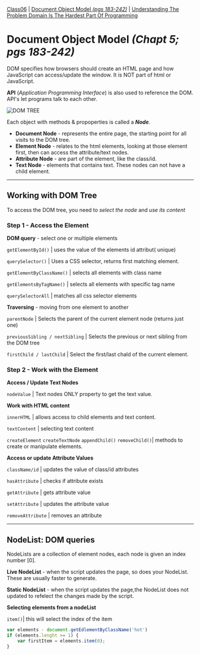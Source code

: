 [Class06](https://cassandraortiz.github.io/reading-notes/Class06/class06) \| [Document Object Model *(pgs 183-242)*](https://cassandraortiz.github.io/reading-notes/Class05/class05_colors) \| [Understanding The Problem Domain Is The Hardest Part Of Programming](https://cassandraortiz.github.io/reading-notes/Class05/class05_text) 

# Document Object Model *(Chapt 5; pgs 183-242)*

DOM specifies how browsers should create an HTML page and how JavaScript can access/update the window.  It is NOT part of html or JavaScript.

**API** (*Application Programming Interface*) is also used to reference the DOM.  API's let programs talk to each other. 

![DOM TREE](https://www.w3schools.com/js/pic_htmltree.gif)

Each object with methods & propoperties is called a ***Node***.

- **Document Node** - represents the entire page, the starting point for all visits to the DOM tree.
- **Element Node** - relates to the html elements, looking at those element first, then can access the attribute/text nodes.
- **Attribute Node** - are part of the element, like the class/id.
- **Text Node** - elements that contains text. These nodes can not have a child element.

---
 
## Working with DOM Tree

To access the DOM tree, you need to *select the node* and *use its content*

### Step 1 - Access the Element

**DOM query** - select one or multiple elements

`getElementById()` | uses the value of the elements id attribut( unique)

`querySelector()` | Uses a CSS selector, returns first matching element.

`getElementByClassName()` | selects all elements with class name

`getElementsByTagName()` | selects all elements with specific tag name

`querySelectorAll` | matches all css selector elements

**Traversing** - moving from one element to another

`parentNode` | Selects the parent of the current element node (returns just one)

`previousSibling / nextSibling` | Selects the previous or next sibling from the DOM tree

`firstChild / lastChild` | Select the first/last chald of the current element.

### Step 2 - Work with the Element

**Access / Update Text Nodes**

`nodeValue` | Text nodes ONLY property to get the text value.


**Work with HTML content**

`innerHTML` | allows access to child elements and text content.

`textContent` | selecting text content

`createElement` `createTextNode` `appendChild()` `removeChild()`| methods to create or manipulate elements.

**Access or update Attribute Values**

`className/id` | updates the value of class/id attributes

`hasAttribute` | checks if attribute exists

`getAttribute` | gets attribute value

`setAttribute` | updates the attribute value

`removeAttribute` | removes an attribute

---

## NodeList: DOM queries

NodeLists are a collection of element nodes, each node is given an index number [0].

**Live NodeList** - when the script updates the page, so does your NodeList.  These are usually faster to generate.

**Static NodeList** - when the script updates the page,the NodeList does not updated to refelect the changes made by the script.


**Selecting elements from a nodeList**

`item()`| this will select the index of the item 

```javascript
var elements - document.getEdlementByClassName('hot')
if (elements.lenght >= 1) {
    var firstItem = elements.item(0);
}
```


